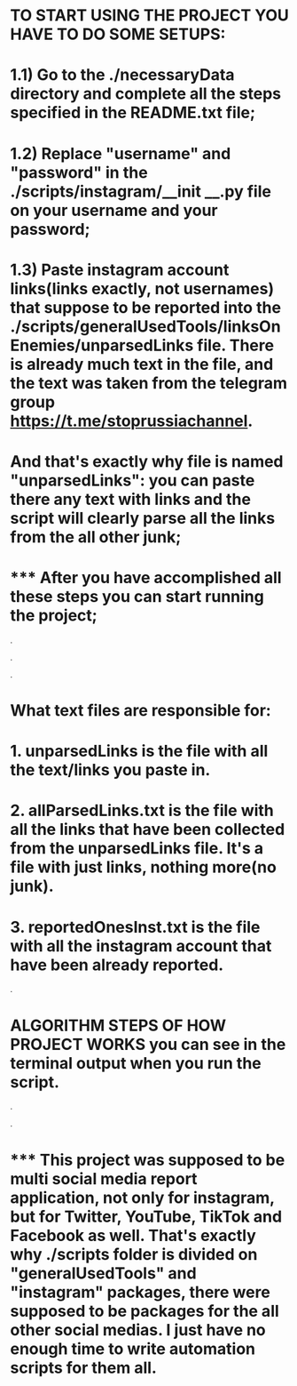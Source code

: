 # TO START USING THE PROJECT YOU HAVE TO DO SOME SETUPS:

# 1.1) Go to the ./necessaryData directory and complete all the steps specified in the README.txt file;

# 1.2) Replace "username" and "password" in the ./scripts/instagram/__init __.py file on your username and your password;
    
# 1.3) Paste instagram account links(links exactly, not usernames) that suppose to be reported into the ./scripts/generalUsedTools/linksOnEnemies/unparsedLinks file. There is already much text in the file, and the text was taken from the telegram group https://t.me/stoprussiachannel. 
# And that's exactly why file is named "unparsedLinks": you can paste there any text with links and the script will clearly parse all the links from the all other junk;

# *** After you have accomplished all these steps you can start running the project;

.

.

.

# What text files are responsible for:

# 1. unparsedLinks is the file with all the text/links you paste in.
# 2. allParsedLinks.txt is the file with all the links that have been collected from the unparsedLinks file. It's a file with just links, nothing more(no junk).
# 3. reportedOnesInst.txt is the file with all the instagram account that have been already reported.

.

# ALGORITHM STEPS OF HOW PROJECT WORKS you can see in the terminal output when you run the script.

.

.

# *** This project was supposed to be multi social media report application, not only for instagram, but for Twitter, YouTube, TikTok and Facebook as well. That's exactly why ./scripts folder is divided on "generalUsedTools" and "instagram" packages, there were supposed to be packages for the all other social medias. I just have no enough time to write automation scripts for them all.
